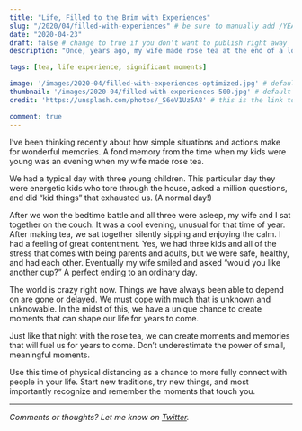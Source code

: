 ```yaml
---
title: "Life, Filled to the Brim with Experiences"
slug: "/2020/04/filled-with-experiences" # be sure to manually add /YEAR/MONTH/ to the beginning of the slug, ie. /2020/02/
date: "2020-04-23"
draft: false # change to true if you don't want to publish right away
description: "Once, years ago, my wife made rose tea at the end of a long day. That special moment became a wonderful memory. Ordinary moments can become extraordinary, even during uncertain times."

tags: [tea, life experience, significant moments]

image: '/images/2020-04/filled-with-experiences-optimized.jpg' # default width is 1280
thumbnail: '/images/2020-04/filled-with-experiences-500.jpg' # default size should be 500x500
credit: 'https://unsplash.com/photos/_S6eV1Uz5A8' # this is the link to the page the image came from 

comment: true
---
```

I’ve been thinking recently about how simple situations and actions make for wonderful memories. A fond memory from the time when my kids were young was an evening when my wife made rose tea.
<!--more-->

We had a typical day with three young children. This particular day they were energetic kids who tore through the house, asked a million questions, and did “kid things” that exhausted us. (A normal day!)

After we won the bedtime battle and all three were asleep, my wife and I sat together on the couch. It was a cool evening, unusual for that time of year. After making tea, we sat together silently sipping and enjoying the calm. I had a feeling of great contentment. Yes, we had three kids and all of the stress that comes with being parents and adults, but we were safe, healthy, and had each other. Eventually my wife smiled and asked “would you like another cup?” A perfect ending to an ordinary day.

The world is crazy right now. Things we have always been able to depend on are gone or delayed. We must cope with much that is unknown and unknowable. In the midst of this, we have a unique chance to create moments that can shape our life for years to come.

Just like that night with the rose tea, we can create moments and memories that will fuel us for years to come. Don’t underestimate the power of small, meaningful moments.

Use this time of physical distancing as a chance to more fully connect with people in your life. Start new traditions, try new things, and most importantly recognize and remember the moments that touch you.

---

*Comments or thoughts? Let me know on [Twitter](https://twitter.com/adamtervort/).*
